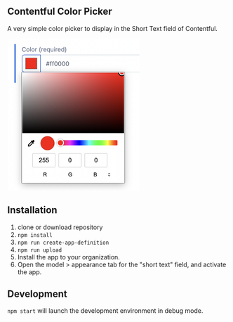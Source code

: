 ## Contentful Color Picker

A very simple color picker to display in the Short Text field of Contentful.

<img src="docs/image.png" width="301" height="346">

## Installation
1. clone or download repository
2. `npm install`
3. `npm run create-app-definition`
4. `npm run upload`
5. Install the app to your organization.
6. Open the model > appearance tab for the "short text" field, and activate the app.

## Development
`npm start` will launch the development environment in debug mode.
